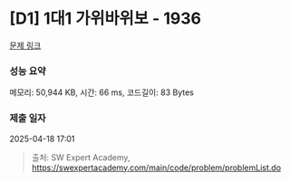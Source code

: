 # [D1] 1대1 가위바위보 - 1936 

[문제 링크](https://swexpertacademy.com/main/code/problem/problemDetail.do?contestProbId=AV5PjKXKALcDFAUq) 

### 성능 요약

메모리: 50,944 KB, 시간: 66 ms, 코드길이: 83 Bytes

### 제출 일자

2025-04-18 17:01



> 출처: SW Expert Academy, https://swexpertacademy.com/main/code/problem/problemList.do